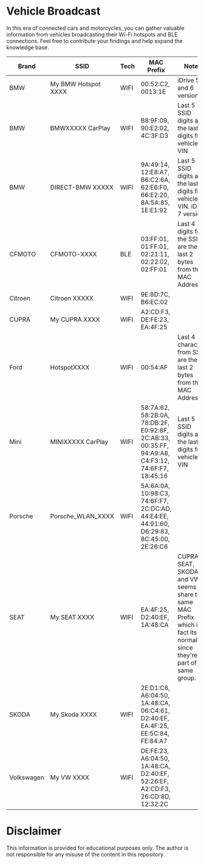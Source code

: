 # Vehicle Broadcast

In this era of connected cars and motorcycles, you can gather valuable information from vehicles broadcasting their Wi-Fi hotspots and BLE connections. Feel free to contribute your findings and help expand the knowledge base.

| Brand | SSID | Tech | MAC Prefix | Notes |
| ----- | ---- | ---- | ---------- | ----- |
| BMW | My BMW Hotspot XXXX | WIFI | 00:52:C2, 0013:1E  | iDrive 5 and 6 versions |
| BMW | BMWXXXXX CarPlay | WIFI | B8:9F:09, 90:E2:02, 4C:3F:D3 | Last 5 SSID digits are the last 5 digits from vehicle VIN |
| BMW | DIRECT-BMW XXXXX | WIFI | 9A:49:14, 12:E8:A7, B6:C2:6A, 62:E6:F0, 66:E2:20, 8A:5A:85, 1E:E1:92 | Last 5 SSID digits are the last 5 digits from vehicle VIN. iDrive 7 versions | 
| CFMOTO | CFMOTO-XXXX | BLE | 03:FF:01, 01:FF:01, 02:21:11, 02:22:02, 02:FF:01 | Last 4 digits from the SSID are the last 2 bytes from the MAC Address |
| Citroen | Citroen XXXXX | WIFI | 9E:8D:7C, B6:EC:02 | |
| CUPRA | My CUPRA XXXX | WIFI | A2:CD:F3, DE:FE:23, EA:4F:25 | |
| Ford | HotspotXXXX | WIFI | 00:54:AF | Last 4 characters from SSID are the last 2 bytes from the MAC Address | 
| Mini | MINIXXXXX CarPlay | WIFI | 58:7A:62, 58:2B:0A, 78:DB:2F, E0:92:8F, 2C:AB:33, 00:35:FF, 94:A9:A8, C4:F3:12, 74:6F:F7, 18:45:16 | Last 5 SSID digits are the last 5 digits from vehicle VIN |
| Porsche | Porsche_WLAN_XXXX | WIFI | 5A:6A:0A, 10:98:C3, 74:6F:F7, 2C:DC:AD, 44:E4:EE, 44:91:60, D6:29:83, 8C:45:00, 2E:26:C6 | |
| SEAT | My SEAT XXXX | WIFI | EA:4F:25, D2:40:EF, 1A:48:CA | CUPRA, SEAT, SKODA and VW seems to share the same MAC Prefix which in fact its normal since they're all part of the same group.|
| SKODA | My Skoda XXXX | WIFI | 2E:D1:C6, A6:04:50, 1A:48:CA, 06:C4:61, D2:40:EF, EA:4F:25, EE:5C:84, FE:84:A7 | |
| Volkswagen | My VW XXXX | WIFI | DE:FE:23, A6:04:50, 1A:48:CA, D2:40:EF, 52:26:EF, A2:CD:F3, 26:CD:8D, 12:32:2C | | 

# Disclaimer
This information is provided for educational purposes only. The author is not responsible for any misuse of the content in this repository.

